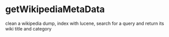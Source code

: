 getWikipediaMetaData
====================

clean a wikipedia dump, index with lucene, search for a query and return its wiki title and category
